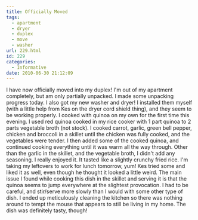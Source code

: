 ```yaml
---
title: Officially Moved
tags:
  - apartment
  - dryer
  - duplex
  - move
  - washer
url: 229.html
id: 229
categories:
  - Informative
date: 2010-06-30 21:12:09
---
```


I have now officially moved into my duplex! I'm out of my apartment completely, but am only partially unpacked. I made some unpacking progress today. I also got my new washer and dryer! I installed them myself (with a little help from Kes on the dryer cord shield thing), and they seem to be working properly. I cooked with quinoa on my own for the first time this evening. I used red quinoa cooked in my rice cooker with 1 part quinoa to 2 parts vegetable broth (not stock). I cooked carrot, garlic, green bell pepper, chicken and broccoli in a skillet until the chicken was fully cooked, and the vegetables were tender. I then added some of the cooked quinoa, and continued cooking everything until it was warm all the way through. Other than the garlic in the skillet, and the vegetable broth, I didn't add any seasoning. I really enjoyed it. It tasted like a slightly crunchy fried rice. I'm taking my leftovers to work for lunch tomorrow, yum! Kes tried some and liked it as well, even though he thought it looked a little weird. The main issue I found while cooking this dish in the skillet and serving it is that the quinoa seems to jump everywhere at the slightest provocation. I had to be careful, and stir/serve more slowly than I would with some other type of dish. I ended up meticulously cleaning the kitchen so there was nothing around to tempt the mouse that appears to still be living in my home. The dish was definitely tasty, though!